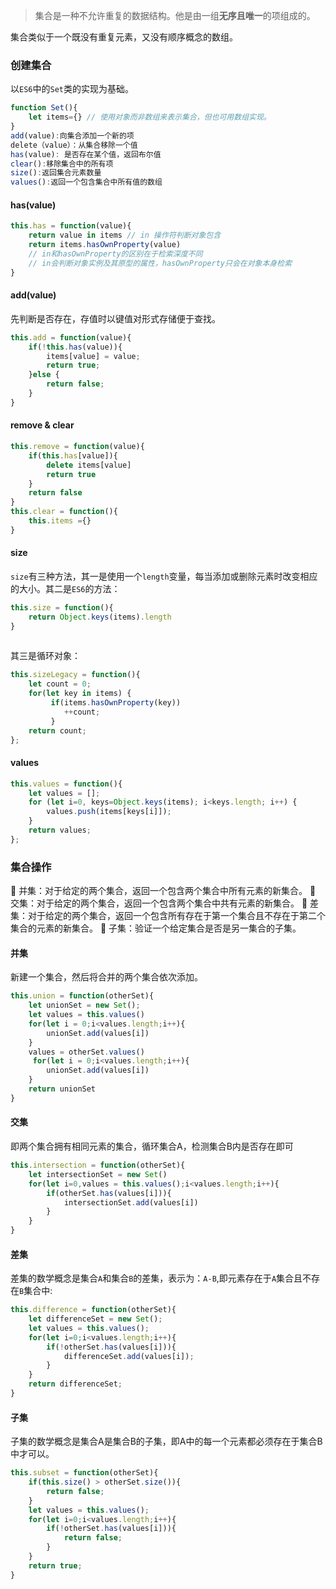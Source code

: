 > 集合是一种不允许重复的数据结构。他是由一组**无序且唯一**的项组成的。

集合类似于一个既没有重复元素，又没有顺序概念的数组。

### 创建集合

以`ES6`中的`Set`类的实现为基础。

```js
function Set(){
    let items={} // 使用对象而非数组来表示集合，但也可用数组实现。
}
add(value):向集合添加一个新的项
delete（value）：从集合移除一个值
has(value): 是否存在某个值，返回布尔值
clear():移除集合中的所有项
size():返回集合元素数量
values():返回一个包含集合中所有值的数组
```

#### has(value)

```js
this.has = function(value){
    return value in items // in 操作符判断对象包含
    return items.hasOwnProperty(value) 
    // in和hasOwnProperty的区别在于检索深度不同
    // in会判断对象实例及其原型的属性，hasOwnProperty只会在对象本身检索
}
```

#### add(value)

先判断是否存在，存值时以键值对形式存储便于查找。

```js
this.add = function(value){
    if(!this.has(value)){
        items[value] = value;
        return true;
    }else {
        return false;
    }
}
```

#### remove & clear

```js
this.remove = function(value){
    if(this.has[value]){
        delete items[value]
        return true
	}
    return false
}
this.clear = function(){
    this.items ={}
}
```

#### size

`size`有三种方法，其一是使用一个`length`变量，每当添加或删除元素时改变相应的大小。其二是`ES6`的方法：

```js
this.size = function(){
    return Object.keys(items).length
}
    
```

其三是循环对象：

```js
this.sizeLegacy = function(){
 	let count = 0;
 	for(let key in items) { 
         if(items.hasOwnProperty(key))
            ++count;
         }
 	return count;
}; 
```

#### values

```js
this.values = function(){
 	let values = [];
 	for (let i=0, keys=Object.keys(items); i<keys.length; i++) {
 		values.push(items[keys[i]]);
 	}
 	return values;
}; 

```

### 集合操作

 并集：对于给定的两个集合，返回一个包含两个集合中所有元素的新集合。
 交集：对于给定的两个集合，返回一个包含两个集合中共有元素的新集合。
 差集：对于给定的两个集合，返回一个包含所有存在于第一个集合且不存在于第二个集合的元素的新集合。
 子集：验证一个给定集合是否是另一集合的子集。

#### 并集

新建一个集合，然后将合并的两个集合依次添加。

```js
this.union = function(otherSet){
    let unionSet = new Set();
    let values = this.values()
    for(let i = 0;i<values.length;i++){
        unionSet.add(values[i])
    }
    values = otherSet.values()
     for(let i = 0;i<values.length;i++){
        unionSet.add(values[i])
    }
    return unionSet
}
```

#### 交集

即两个集合拥有相同元素的集合，循环集合A，检测集合B内是否存在即可

```js
this.intersection = function(otherSet){
    let intersectionSet = new Set()
    for(let i=0,values = this.values();i<values.length;i++){
        if(otherSet.has(values[i])){
            intersectionSet.add(values[i])
        }
	}
}
```

#### 差集

差集的数学概念是集合`A`和集合`B`的差集，表示为：`A-B`,即元素存在于`A`集合且不存在`B`集合中:

```js
this.difference = function(otherSet){
    let differenceSet = new Set();
    let values = this.values();
    for(let i=0;i<values.length;i++){
        if(!otherSet.has(values[i])){
            differenceSet.add(values[i]);
        }
	}
    return differenceSet;
}
```

#### 子集

子集的数学概念是集合A是集合B的子集，即A中的每一个元素都必须存在于集合B中才可以。

```js
this.subset = function(otherSet){
    if(this.size() > otherSet.size()){
        return false;
	}
    let values = this.values();
    for(let i=0;i<values.length;i++){
        if(!otherSet.has(values[i])){
            return false;
        }
    }
    return true;
}
```



